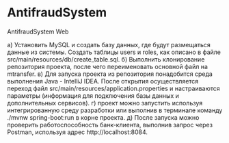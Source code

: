 # AntifraudSystem
AntifraudSystem Web


а)	Установить MySQL и создать базу данных, где будут размещаться данные из системы. Создать таблицы users и roles, как описано в файле src/main/resources/db/create_table.sql.
б)	Выполнить клонирование репозитория проекта, после чего переименовать основной файл на mtransfer.
в)	Для запуска проекта из репозитория понадобится среда выполнения Java - IntelliJ IDEA. После открытия осуществляется переход файл src/main/resources/application.properties и настраиваются параметры (информация для подключения базы данных и дополнительных сервисов).
г)	проект можно запустить используя интегрированную среду разработки или выполнив в терминале команду ./mvnw spring-boot:run в корне проекта.
д)	После запуска можно проверить работоспособность банк-клиента, выполнив запрос через Postman, используя адрес http://localhost:8084.
